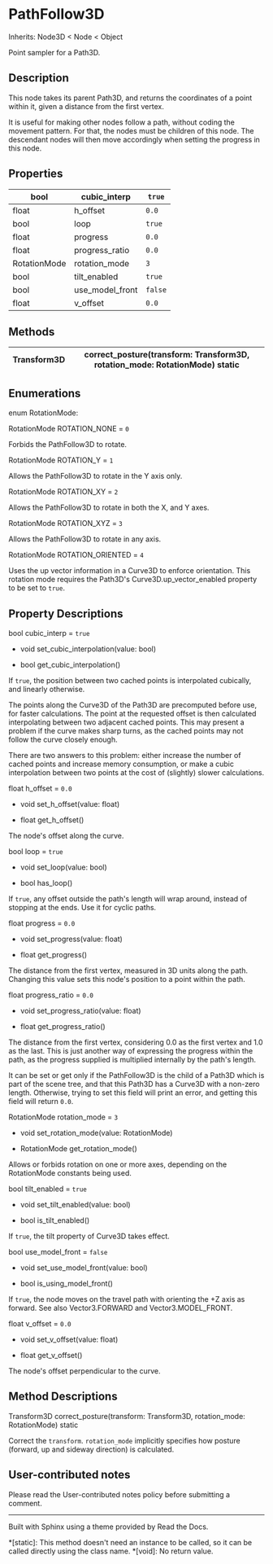 # PathFollow3D

Inherits: Node3D < Node < Object

Point sampler for a Path3D.

## Description

This node takes its parent Path3D, and returns the coordinates of a point
within it, given a distance from the first vertex.

It is useful for making other nodes follow a path, without coding the movement
pattern. For that, the nodes must be children of this node. The descendant
nodes will then move accordingly when setting the progress in this node.

## Properties

bool | cubic_interp | `true`  
---|---|---  
float | h_offset | `0.0`  
bool | loop | `true`  
float | progress | `0.0`  
float | progress_ratio | `0.0`  
RotationMode | rotation_mode | `3`  
bool | tilt_enabled | `true`  
bool | use_model_front | `false`  
float | v_offset | `0.0`  
  
## Methods

Transform3D | correct_posture(transform: Transform3D, rotation_mode: RotationMode) static  
---|---  
  
## Enumerations

enum RotationMode:

RotationMode ROTATION_NONE = `0`

Forbids the PathFollow3D to rotate.

RotationMode ROTATION_Y = `1`

Allows the PathFollow3D to rotate in the Y axis only.

RotationMode ROTATION_XY = `2`

Allows the PathFollow3D to rotate in both the X, and Y axes.

RotationMode ROTATION_XYZ = `3`

Allows the PathFollow3D to rotate in any axis.

RotationMode ROTATION_ORIENTED = `4`

Uses the up vector information in a Curve3D to enforce orientation. This
rotation mode requires the Path3D's Curve3D.up_vector_enabled property to be
set to `true`.

## Property Descriptions

bool cubic_interp = `true`

  * void set_cubic_interpolation(value: bool)

  * bool get_cubic_interpolation()

If `true`, the position between two cached points is interpolated cubically,
and linearly otherwise.

The points along the Curve3D of the Path3D are precomputed before use, for
faster calculations. The point at the requested offset is then calculated
interpolating between two adjacent cached points. This may present a problem
if the curve makes sharp turns, as the cached points may not follow the curve
closely enough.

There are two answers to this problem: either increase the number of cached
points and increase memory consumption, or make a cubic interpolation between
two points at the cost of (slightly) slower calculations.

float h_offset = `0.0`

  * void set_h_offset(value: float)

  * float get_h_offset()

The node's offset along the curve.

bool loop = `true`

  * void set_loop(value: bool)

  * bool has_loop()

If `true`, any offset outside the path's length will wrap around, instead of
stopping at the ends. Use it for cyclic paths.

float progress = `0.0`

  * void set_progress(value: float)

  * float get_progress()

The distance from the first vertex, measured in 3D units along the path.
Changing this value sets this node's position to a point within the path.

float progress_ratio = `0.0`

  * void set_progress_ratio(value: float)

  * float get_progress_ratio()

The distance from the first vertex, considering 0.0 as the first vertex and
1.0 as the last. This is just another way of expressing the progress within
the path, as the progress supplied is multiplied internally by the path's
length.

It can be set or get only if the PathFollow3D is the child of a Path3D which
is part of the scene tree, and that this Path3D has a Curve3D with a non-zero
length. Otherwise, trying to set this field will print an error, and getting
this field will return `0.0`.

RotationMode rotation_mode = `3`

  * void set_rotation_mode(value: RotationMode)

  * RotationMode get_rotation_mode()

Allows or forbids rotation on one or more axes, depending on the RotationMode
constants being used.

bool tilt_enabled = `true`

  * void set_tilt_enabled(value: bool)

  * bool is_tilt_enabled()

If `true`, the tilt property of Curve3D takes effect.

bool use_model_front = `false`

  * void set_use_model_front(value: bool)

  * bool is_using_model_front()

If `true`, the node moves on the travel path with orienting the +Z axis as
forward. See also Vector3.FORWARD and Vector3.MODEL_FRONT.

float v_offset = `0.0`

  * void set_v_offset(value: float)

  * float get_v_offset()

The node's offset perpendicular to the curve.

## Method Descriptions

Transform3D correct_posture(transform: Transform3D, rotation_mode:
RotationMode) static

Correct the `transform`. `rotation_mode` implicitly specifies how posture
(forward, up and sideway direction) is calculated.

## User-contributed notes

Please read the User-contributed notes policy before submitting a comment.

* * *

Built with Sphinx using a theme provided by Read the Docs.

  *[static]: This method doesn't need an instance to be called, so it can be called directly using the class name.
  *[void]: No return value.


